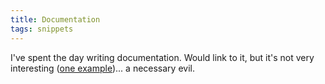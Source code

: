 ```yaml
---
title: Documentation
tags: snippets
---
```


I've spent the day writing documentation. Would link to it, but it's not very interesting ([one example](http://typechecked.net/a/support/registering/))... a necessary evil.
